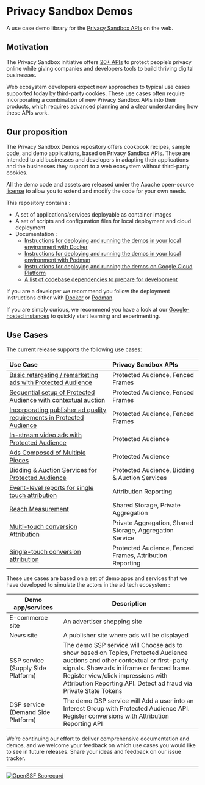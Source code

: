 # Privacy Sandbox Demos

A use case demo library for the [Privacy Sandbox APIs](https://privacysandbox.google.com) on the web.

## Motivation

The Privacy Sandbox initiative offers [20+ APIs](https://privacysandbox.google.com) to protect people’s privacy online while giving companies and
developers tools to build thriving digital businesses.

Web ecosystem developers expect new approaches to typical use cases supported today by third-party cookies. These use cases often require
incorporating a combination of new Privacy Sandbox APIs into their products, which requires advanced planning and a clear understanding how these APIs
work.

## Our proposition

The Privacy Sandbox Demos repository offers cookbook recipes, sample code, and demo applications, based on Privacy Sandbox APIs. These are intended to
aid businesses and developers in adapting their applications and the businesses they support to a web ecosystem without third-party cookies.

All the demo code and assets are released under the Apache open-source [license](https://github.com/privacysandbox/privacy-sandbox-demos) to allow you
to extend and modify the code for your own needs.

This repository contains :

- A set of applications/services deployable as container images
- A set of scripts and configuration files for local deployment and cloud deployment
- Documentation :
  - [Instructions for deploying and running the demos in your local environment with Docker](docs/deploy-to-linux-docker.md)
  - [Instructions for deploying and running the demos in your local environment with Podman](docs/deploy-to-linux-podman.md)
  - [Instructions for deploying and running the demos on Google Cloud Platform](docs/deploy-to-gcp.md)
  - [A list of codebase dependencies to prepare for development](docs/dependencies.md)

If you are a developer we recommend you follow the deployment instructions either with [Docker](docs/deploy-to-linux-docker.md) or
[Podman](docs/deploy-to-linux-podman.md).

If you are simply curious, we recommend you have a look at our [Google-hosted instances](https://privacy-sandbox-demos.dev) to quickly start learning
and experimenting.

## Use Cases

The current release supports the following use cases:

| Use Case                                                                                                                                             | Privacy Sandbox APIs                                     |
| :--------------------------------------------------------------------------------------------------------------------------------------------------- | :------------------------------------------------------- |
| [Basic retargeting / remarketing ads with Protected Audience](https://privacy-sandbox-demos-home.dev/docs/demos/retargeting-remarketing/)            | Protected Audience, Fenced Frames                        |
| [Sequential setup of Protected Audience with contextual auction](https://privacy-sandbox-demos-home.dev/docs/demos/sequential-auction-setup/)        | Protected Audience, Fenced Frames                        |
| [Incorporating publisher ad quality requirements in Protected Audience](https://privacy-sandbox-demos-home.dev/docs/demos/publisher-ad-quality-req/) | Protected Audience, Fenced Frames                        |
| [In-stream video ads with Protected Audience](https://privacy-sandbox-demos-home.dev/docs/demos/instream-video-ad/)                                  | Protected Audience                                       |
| [Ads Composed of Multiple Pieces](https://privacy-sandbox-demos-home.dev/docs/demos/multi-piece-ad/)                                                 | Protected Audience                                       |
| [Bidding & Auction Services for Protected Audience](https://privacy-sandbox-demos-home.dev/docs/demos/bidding-and-auction/)                          | Protected Audience, Bidding & Auction Services           |
| [Event-level reports for single touch attribution](https://privacy-sandbox-demos-home.dev/docs/demos/single-touch-event-level-report/)               | Attribution Reporting                                    |
| [Reach Measurement](https://privacy-sandbox-demos-home.dev/docs/demos/reach-measurement-with-shared-storage/)                                        | Shared Storage, Private Aggregation                      |
| [Multi-touch conversion Attribution](https://privacy-sandbox-demos-home.dev/docs/demos/multi-touch-conversion-attribution/)                          | Private Aggregation, Shared Storage, Aggregation Service |
| [Single-touch conversion attribution](https://privacy-sandbox-demos-home.dev/docs/demos/single-touch-conversion-attribution/)                        | Protected Audience, Fenced Frames, Attribution Reporting |

These use cases are based on a set of demo apps and services that we have developed to simulate the actors in the ad tech ecosystem :

| **Demo app/services**              | **Description**                                                                                                                                                                                                                                                                     |
| ---------------------------------- | ----------------------------------------------------------------------------------------------------------------------------------------------------------------------------------------------------------------------------------------------------------------------------------- |
| E-commerce site                    | An advertiser shopping site                                                                                                                                                                                                                                                         |
| News site                          | A publisher site where ads will be displayed                                                                                                                                                                                                                                        |
| SSP service (Supply Side Platform) | The demo SSP service will Choose ads to show based on Topics, Protected Audience auctions and other contextual or first-party signals. Show ads in iframe or fenced frame. Register view/click impressions with Attribution Reporting API. Detect ad fraud via Private State Tokens |
| DSP service (Demand Side Platform) | The demo DSP service will Add a user into an Interest Group with Protected Audience API. Register conversions with Attribution Reporting API                                                                                                                                        |

We’re continuing our effort to deliver comprehensive documentation and demos, and we welcome your feedback on which use cases you would like to see in
future releases. Share your ideas and feedback on our issue tracker.

---

[![OpenSSF Scorecard](https://api.securityscorecards.dev/projects/github.com/privacysandbox/privacy-sandbox-demos/badge)](https://securityscorecards.dev/viewer/?uri=github.com/privacysandbox/privacy-sahttps://github.com/privacysandbox/privacy-sandbox-demos/issues/655ndbox-demos)
